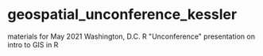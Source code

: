 # geospatial_unconference_kessler
materials for May 2021 Washington, D.C. R "Unconference" presentation on intro to GIS in R 
